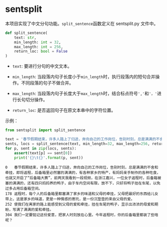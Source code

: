 # sentsplit

本项目实现了中文分句功能。`split_sentence`函数定义在 sentsplit.py 文件中。

```python
def split_sentence(
    text: str,
    min_length: int = 32,
    max_length: int = 256,
    return_loc: bool = False
)
```

- `text`: 要进行分句的中文文本。

- `min_length`: 当段落内句子长度小于`min_length`时，执行段落内的短句合并操作。不同段落的句子不做合并。

- `max_length`: 当段落内句子长度大于`max_length`时，结合标点符号`','`和`'，'`进行长句切分操作。

- `return_loc`: 是否返回句子在原文本串中的字符位置。

示例：

```python
from sentsplit import split_sentence

text = '春节假期结束，许多人踏上了归途，奔向自己的工作岗位，告别时刻，总是满满的不舍和牵挂，即将返程，后备箱里必然塞的满满的，有各种家乡的特产，有妈妈亲手制作的各种吃食，也就又开启了“后备箱大赛”，前两天我看到一段视频，在浙江嘉兴，一位女子返程时，后备箱被塞的满满的，还有四只妈妈养的鸭子，由于车内空间有限，放不下，只好将鸭子挂在车尾，以免过多占用后备箱空间。\n\n返程时，每个人的后备箱里都塞满了家乡的味道和父母的牵挂，父母把最好的东西给儿女带上，这是家乡的味道，更是一种情感的寄托，是一份沉垫垫的来自父母的爱。使我们在离家的路上能感受到父母的爱和牵挂，挂在车尾的鸭子，显示出浓浓的母爱和期盼，写满了满满的爱和牵挂。我们一定要铭记这份爱意，把家人时刻放在心里。今年返程时，你的后备箱里都装了些啥呢？'
sents, locs = split_sentence(text, min_length=32, max_length=256, return_loc=True)
for p, sent in zip(locs, sents):
    assert(text[p] == sent[0])
    print('{}\t{}'.format(p, sent))
```

```context
0	春节假期结束，许多人踏上了归途，奔向自己的工作岗位，告别时刻，总是满满的不舍和牵挂，即将返程，后备箱里必然塞的满满的，有各种家乡的特产，有妈妈亲手制作的各种吃食，也就又开启了“后备箱大赛”，前两天我看到一段视频，在浙江嘉兴，一位女子返程时，后备箱被塞的满满的，还有四只妈妈养的鸭子，由于车内空间有限，放不下，只好将鸭子挂在车尾，以免过多占用后备箱空间。
178	返程时，每个人的后备箱里都塞满了家乡的味道和父母的牵挂，父母把最好的东西给儿女带上，这是家乡的味道，更是一种情感的寄托，是一份沉垫垫的来自父母的爱。
252	使我们在离家的路上能感受到父母的爱和牵挂，挂在车尾的鸭子，显示出浓浓的母爱和期盼，写满了满满的爱和牵挂。
304	我们一定要铭记这份爱意，把家人时刻放在心里。今年返程时，你的后备箱里都装了些啥呢？
```
